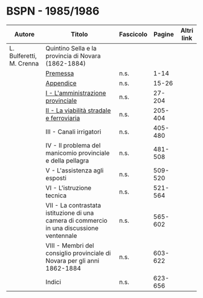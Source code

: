 # BSPN - 1985/1986

| Autore                   | Titolo                                                                                         | Fascicolo | Pagine  | Altri link |
|--------------------------|------------------------------------------------------------------------------------------------|-----------|---------|------------|
| L. Bulferetti, M. Crenna | Quintino Sella e la provincia di Novara (1862-1884)                                            |           |         |            |
|                          | [Premessa](https://www.calameo.com/read/0047331289e54efd4e773)                                 | n.s.      | 1-14    |            |
|                          | [Appendice](https://www.calameo.com/read/0047331289e54efd4e773)                                | n.s.      | 15-26   |            |
|                          | [I - L'amministrazione provinciale](https://www.calameo.com/read/0047331289e54efd4e773)        | n.s.      | 27-204  |            |
|                          | [II - La viabilità stradale e ferroviaria](https://www.calameo.com/read/0047331289e54efd4e773) | n.s.      | 205-404 |            |
|                          | III - Canali irrigatori                                                                        | n.s.      | 405-480 |            |
|                          | IV - Il problema del manicomio provinciale e della pellagra                                    | n.s.      | 481-508 |            |
|                          | V - L'assistenza agli esposti                                                                  | n.s.      | 509-520 |            |
|                          | VI - L'istruzione tecnica                                                                      | n.s.      | 521-564 |            |
|                          | VII - La contrastata istituzione di una camera di commercio in una discussione ventennale      | n.s.      | 565-602 |            |
|                          | VIII - Membri del consiglio provinciale di Novara per gli anni 1862-1884                       | n.s.      | 603-622 |            |
|                          | Indici                                                                                         | n.s.      | 623-656 |            |
